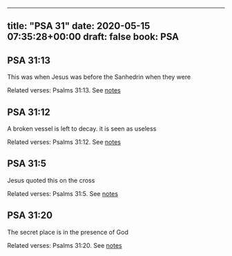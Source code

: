 
---
title: "PSA 31"
date: 2020-05-15 07:35:28+00:00
draft: false
book: PSA
---

## PSA 31:13

This was when Jesus was before the Sanhedrin when they were

Related verses: Psalms 31:13. See [notes](https://my.bible.com/notes/3429868017667531118)


## PSA 31:12

A broken vessel is left to decay. it is seen as useless

Related verses: Psalms 31:12. See [notes](https://my.bible.com/notes/3429864043723874635)


## PSA 31:5

Jesus quoted this on the cross

Related verses: Psalms 31:5. See [notes](https://my.bible.com/notes/3429862944589734211)


## PSA 31:20

The secret place is in the presence of God

Related verses: Psalms 31:20. See [notes](https://my.bible.com/notes/3241724487574217306)

